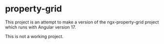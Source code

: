 # property-grid

This project is an attempt to make a version of the ngx-property-grid project which runs with Angular version 17.

This is not a working project.
